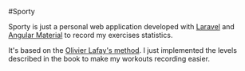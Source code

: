 #Sporty

Sporty is just a personal web application developed with [Laravel][1] and [Angular Material][3] to record my exercises statistics.

It's based on the [Olivier Lafay's method][2]. I just implemented the levels described in the book to make my workouts recording easier.

[1]: https://laravel.com/
[2]: https://olivier-lafay.com/
[3]: https://material.angularjs.org/